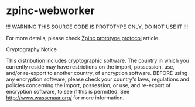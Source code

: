 # zpinc-webworker

!!! WARNING THIS SOURCE CODE IS PROTOTYPE ONLY, DO NOT USE IT !!!

For more details, please check [Zpinc prototype protocol](zpinc_paper.pdf) article.

Cryptography Notice

This distribution includes cryptographic software. The country in which you currently reside may have restrictions on the import, possession, use, and/or re-export to another country, of encryption software. BEFORE using any encryption software, please check your country's laws, regulations and policies concerning the import, possession, or use, and re-export of encryption software, to see if this is permitted. See http://www.wassenaar.org/ for more information.
